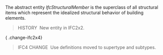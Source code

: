 The abstract entity _IfcStructuralMember_ is the superclass of all structural items which represent the idealized structural behavior of building elements.

> HISTORY&nbsp; New entity in IFC2x2.

{ .change-ifc2x4}
> IFC4 CHANGE&nbsp; Use definitions moved to supertype and subtypes.